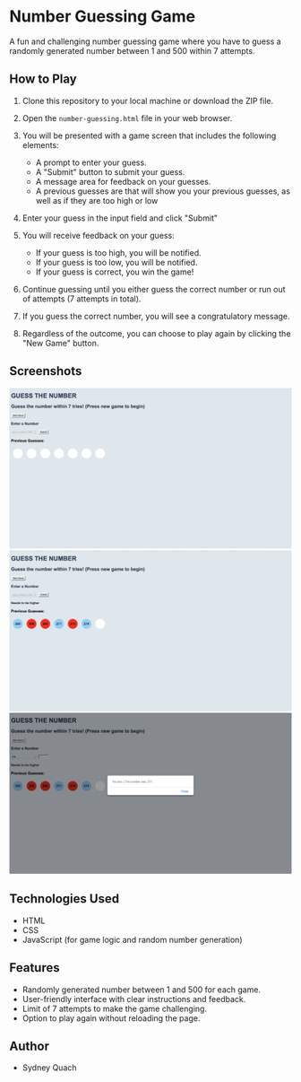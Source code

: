 # Number Guessing Game

A fun and challenging number guessing game where you have to guess a randomly generated number between 1 and 500 within 7 attempts.

## How to Play

1. Clone this repository to your local machine or download the ZIP file.

2. Open the `number-guessing.html` file in your web browser.

3. You will be presented with a game screen that includes the following elements:
   - A prompt to enter your guess.
   - A "Submit" button to submit your guess.
   - A message area for feedback on your guesses.
   - A previous guesses are that will show you your previous guesses, as well as if they are too high or low

4. Enter your guess in the input field and click "Submit"

5. You will receive feedback on your guess:
   - If your guess is too high, you will be notified.
   - If your guess is too low, you will be notified.
   - If your guess is correct, you win the game!

6. Continue guessing until you either guess the correct number or run out of attempts (7 attempts in total).

7. If you guess the correct number, you will see a congratulatory message.

8. Regardless of the outcome, you can choose to play again by clicking the "New Game" button.

## Screenshots

![Starting Game Screenshot](screenshot1.png)
![Middle Game Screenshot](screenshot2.png)
![Lost Game Screenshot](screenshot3.png)

## Technologies Used

- HTML
- CSS
- JavaScript (for game logic and random number generation)

## Features

- Randomly generated number between 1 and 500 for each game.
- User-friendly interface with clear instructions and feedback.
- Limit of 7 attempts to make the game challenging.
- Option to play again without reloading the page.

## Author

- Sydney Quach